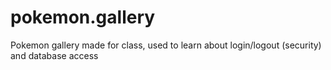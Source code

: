 # pokemon.gallery
Pokemon gallery made for class, used to learn about login/logout (security) and database access
